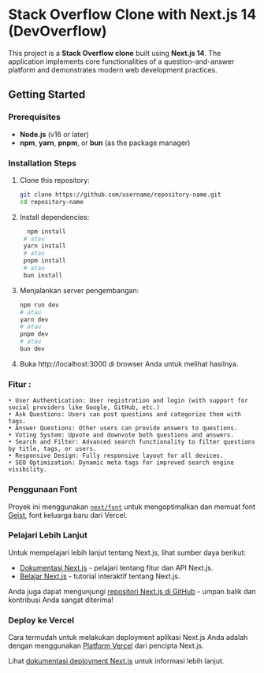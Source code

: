 # Stack Overflow Clone with Next.js 14 (DevOverflow)

This project is a **Stack Overflow clone** built using **Next.js 14**. The application implements core functionalities of a question-and-answer platform and demonstrates modern web development practices.

## Getting Started

### Prerequisites

- **Node.js** (v16 or later)
- **npm**, **yarn**, **pnpm**, or **bun** (as the package manager)

### Installation Steps

1. Clone this repository:

   ```bash
   git clone https://github.com/username/repository-name.git
   cd repository-name
   ```

2. Install dependencies:

   ```bash
     npm install
    # atau
    yarn install
    # atau
    pnpm install
    # atau
    bun install
    ```

3. Menjalankan server pengembangan:
     ```bash
    npm run dev
    # atau
    yarn dev
    # atau
    pnpm dev
    # atau
    bun dev
    ```
     
4. Buka http://localhost:3000 di browser Anda untuk melihat hasilnya.


### Fitur : 
	• User Authentication: User registration and login (with support for social providers like Google, GitHub, etc.)
	• Ask Questions: Users can post questions and categorize them with tags.
	• Answer Questions: Other users can provide answers to questions.
	• Voting System: Upvote and downvote both questions and answers.
	• Search and Filter: Advanced search functionality to filter questions by title, tags, or users.
	• Responsive Design: Fully responsive layout for all devices.
	• SEO Optimization: Dynamic meta tags for improved search engine visibility.

### Penggunaan Font
Proyek ini menggunakan [`next/font`](https://nextjs.org/docs/app/building-your-application/optimizing/fonts) untuk mengoptimalkan dan memuat font [Geist](https://vercel.com/font), font keluarga baru dari Vercel.

### Pelajari Lebih Lanjut
Untuk mempelajari lebih lanjut tentang Next.js, lihat sumber daya berikut:
- [Dokumentasi Next.js](https://nextjs.org/docs) - pelajari tentang fitur dan API Next.js.
- [Belajar Next.js](https://nextjs.org/learn) - tutorial interaktif tentang Next.js.

Anda juga dapat mengunjungi [repositori Next.js di GitHub](https://github.com/vercel/next.js) - umpan balik dan kontribusi Anda sangat diterima!

### Deploy ke Vercel
Cara termudah untuk melakukan deployment aplikasi Next.js Anda adalah dengan menggunakan [Platform Vercel](https://vercel.com/new?utm_medium=default-template&filter=next.js&utm_source=create-next-app&utm_campaign=create-next-app-readme) dari pencipta Next.js.

Lihat [dokumentasi deployment Next.js](https://nextjs.org/docs/app/building-your-application/deploying) untuk informasi lebih lanjut.
